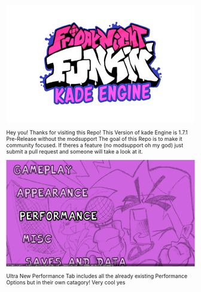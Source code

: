 
![Kade Engine logo](assets/preload/images/KadeEngineLogoOld.png)

Hey you!
Thanks for visiting this Repo!
This Version of kade Engine is 1.7.1 Pre-Release without the modsupport
The goal of this Repo is to make it community focused. If theres a feature (no modsupport oh my god) just submit a pull request and someone will take a look at it.


![Performance Tab](art/readme/perf.png)

Ultra New Performance Tab includes all the already existing Performance Options but in their own catagory!
Very cool yes
